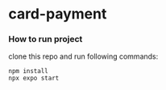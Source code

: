 # card-payment

### How to run project

clone this repo and run following commands:

```console
npm install
npx expo start
```
